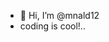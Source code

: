 - 👋 Hi, I’m @mnald12
- coding is cool!..

<!---
mnald12/mnald12 is a ✨ special ✨ repository because its `README.md` (this file) appears on your GitHub profile.
You can click the Preview link to take a look at your changes.
--->

